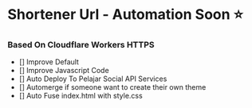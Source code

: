 # Shortener Url - Automation Soon ⭐️

### Based On Cloudflare Workers HTTPS

- [] Improve Default
- [] Improve Javascript Code
- [] Auto Deploy To Pelajar Social API Services
- [] Automerge if someone want to create their own theme
- [] Auto Fuse index.html with style.css
